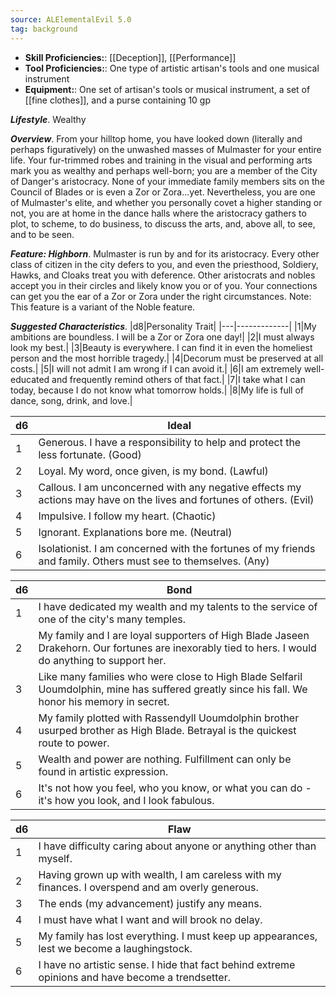 ```yaml
---
source: ALElementalEvil 5.0
tag: background
---
```



- **Skill Proficiencies:**: [[Deception]], [[Performance]]
- **Tool Proficiencies:**: One type of artistic artisan's tools and one musical instrument
- **Equipment:**: One set of artisan's tools or musical instrument, a set of [[fine clothes]], and a purse containing 10 gp


**_Lifestyle_**. Wealthy

**_Overview_**. From your hilltop home, you have looked down (literally and perhaps figuratively) on the unwashed masses of Mulmaster for your entire life. Your fur-trimmed robes and training in the visual and performing arts mark you as wealthy and perhaps well-born; you are a member of the City of Danger's aristocracy. None of your immediate family members sits on the Council of Blades or is even a Zor or Zora...yet. Nevertheless, you are one of Mulmaster's elite, and whether you personally covet a higher standing or not, you are at home in the dance halls where the aristocracy gathers to plot, to scheme, to do business, to discuss the arts, and, above all, to see, and to be seen.

**_Feature: Highborn_**. Mulmaster is run by and for its aristocracy. Every other class of citizen in the city defers to you, and even the priesthood, Soldiery, Hawks, and Cloaks treat you with deference. Other aristocrats and nobles accept you in their circles and likely know you or of you. Your connections can get you the ear of a Zor or Zora under the right circumstances. Note: This feature is a variant of the Noble feature.

**_Suggested Characteristics_**. |d8|Personality Trait|
|---|-------------|
|1|My ambitions are boundless. I will be a Zor or Zora one day!|
|2|I must always look my best.|
|3|Beauty is everywhere. I can find it in even the homeliest person and the most horrible tragedy.|
|4|Decorum must be preserved at all costs.|
|5|I will not admit I am wrong if I can avoid it.|
|6|I am extremely well-educated and frequently remind others of that fact.|
|7|I take what I can today, because I do not know what tomorrow holds.|
|8|My life is full of dance, song, drink, and love.|

|d6|Ideal|
|---|-------------|
|1|Generous. I have a responsibility to help and protect the less fortunate. (Good)|
|2|Loyal. My word, once given, is my bond. (Lawful)|
|3|Callous. I am unconcerned with any negative effects my actions may have on the lives and fortunes of others. (Evil)|
|4|Impulsive. I follow my heart. (Chaotic)|
|5|Ignorant. Explanations bore me. (Neutral)|
|6|Isolationist. I am concerned with the fortunes of my friends and family. Others must see to themselves. (Any)|

|d6|Bond|
|---|-------------|
|1|I have dedicated my wealth and my talents to the service of one of the city's many temples.|
|2|My family and I are loyal supporters of High Blade Jaseen Drakehorn. Our fortunes are inexorably tied to hers. I would do anything to support her.|
|3|Like many families who were close to High Blade Selfaril Uoumdolphin, mine has suffered greatly since his fall. We honor his memory in secret.|
|4|My family plotted with Rassendyll Uoumdolphin brother usurped brother as High Blade. Betrayal is the quickest route to power.|
|5|Wealth and power are nothing. Fulfillment can only be found in artistic expression.|
|6|It's not how you feel, who you know, or what you can do - it's how you look, and I look fabulous.|

|d6|Flaw|
|---|-------------|
|1|I have difficulty caring about anyone or anything other than myself.|
|2|Having grown up with wealth, I am careless with my finances. I overspend and am overly generous.|
|3|The ends (my advancement) justify any means.|
|4|I must have what I want and will brook no delay.|
|5|My family has lost everything. I must keep up appearances, lest we become a laughingstock.|
|6|I have no artistic sense. I hide that fact behind extreme opinions and have become a trendsetter. |

